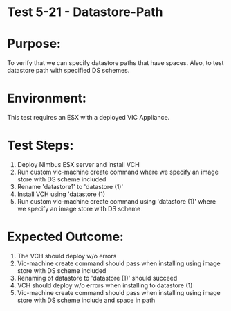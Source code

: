 Test 5-21 - Datastore-Path
=======

# Purpose:
To verify that we can specify datastore paths that have spaces.
Also, to test datastore path with specified DS schemes.

# Environment:
This test requires an ESX with a deployed VIC Appliance.

# Test Steps:
1. Deploy Nimbus ESX server and install VCH
2. Run custom vic-machine create command where we specify an image store with DS scheme included
3. Rename 'datastore1' to 'datastore (1)'
4. Install VCH using 'datastore (1)
5. Run custom vic-machine create command using 'datastore (1)' where we specify an image store with DS scheme

# Expected Outcome:
1. The VCH should deploy w/o errors
2. Vic-machine create command should pass when installing using image store with DS scheme included
3. Renaming of datastore to 'datastore (1)' should succeed
4. VCH should deploy w/o errors when installing to datastore (1)
5. Vic-machine create command should pass when installing using image store with DS scheme include and space in path